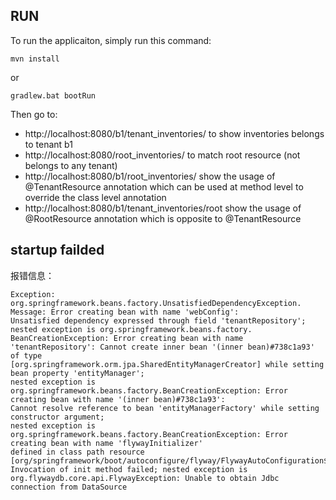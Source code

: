 ## RUN
To run the applicaiton, simply run this command:

    mvn install
or 
    
    gradlew.bat bootRun

Then go to:
* http://localhost:8080/b1/tenant_inventories/ to show inventories belongs to tenant b1
* http://localhost:8080/root_inventories/ to match root resource (not belongs to any tenant)
* http://localhost:8080/b1/root_inventories/ show the usage of @TenantResource annotation which can be used at method level to override the class level annotation
* http://localhost:8080/b1/tenant_inventories/root show the usage of @RootResource annotation which is opposite to @TenantResource

## startup failded
报错信息：
```2017-10-06 20:43:49.493 ERROR 16316 --- [ost-startStop-1] o.s.b.c.embedded.tomcat.TomcatStarter: Error starting Tomcat context. 
Exception: org.springframework.beans.factory.UnsatisfiedDependencyException. Message: Error creating bean with name 'webConfig': 
Unsatisfied dependency expressed through field 'tenantRepository'; nested exception is org.springframework.beans.factory.
BeanCreationException: Error creating bean with name 'tenantRepository': Cannot create inner bean '(inner bean)#738c1a93' of type 
[org.springframework.orm.jpa.SharedEntityManagerCreator] while setting bean property 'entityManager'; 
nested exception is org.springframework.beans.factory.BeanCreationException: Error creating bean with name '(inner bean)#738c1a93': 
Cannot resolve reference to bean 'entityManagerFactory' while setting constructor argument; 
nested exception is org.springframework.beans.factory.BeanCreationException: Error creating bean with name 'flywayInitializer' 
defined in class path resource [org/springframework/boot/autoconfigure/flyway/FlywayAutoConfiguration$FlywayConfiguration.class]: 
Invocation of init method failed; nested exception is org.flywaydb.core.api.FlywayException: Unable to obtain Jdbc connection from DataSource
```

